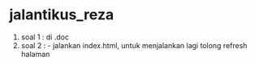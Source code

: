 # jalantikus_reza
1. soal 1 : di .doc <br>
2. soal 2 : - jalankan index.html, untuk menjalankan lagi tolong refresh halaman
